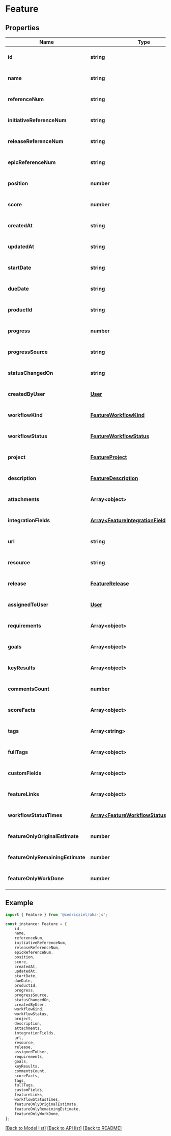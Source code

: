 # Feature


## Properties

Name | Type | Description | Notes
------------ | ------------- | ------------- | -------------
**id** | **string** |  | [optional] [default to undefined]
**name** | **string** |  | [optional] [default to undefined]
**referenceNum** | **string** |  | [optional] [default to undefined]
**initiativeReferenceNum** | **string** |  | [optional] [default to undefined]
**releaseReferenceNum** | **string** |  | [optional] [default to undefined]
**epicReferenceNum** | **string** |  | [optional] [default to undefined]
**position** | **number** |  | [optional] [default to undefined]
**score** | **number** |  | [optional] [default to undefined]
**createdAt** | **string** |  | [optional] [default to undefined]
**updatedAt** | **string** |  | [optional] [default to undefined]
**startDate** | **string** |  | [optional] [default to undefined]
**dueDate** | **string** |  | [optional] [default to undefined]
**productId** | **string** |  | [optional] [default to undefined]
**progress** | **number** |  | [optional] [default to undefined]
**progressSource** | **string** |  | [optional] [default to undefined]
**statusChangedOn** | **string** |  | [optional] [default to undefined]
**createdByUser** | [**User**](User.md) |  | [optional] [default to undefined]
**workflowKind** | [**FeatureWorkflowKind**](FeatureWorkflowKind.md) |  | [optional] [default to undefined]
**workflowStatus** | [**FeatureWorkflowStatus**](FeatureWorkflowStatus.md) |  | [optional] [default to undefined]
**project** | [**FeatureProject**](FeatureProject.md) |  | [optional] [default to undefined]
**description** | [**FeatureDescription**](FeatureDescription.md) |  | [optional] [default to undefined]
**attachments** | **Array&lt;object&gt;** |  | [optional] [default to undefined]
**integrationFields** | [**Array&lt;FeatureIntegrationFieldsInner&gt;**](FeatureIntegrationFieldsInner.md) |  | [optional] [default to undefined]
**url** | **string** |  | [optional] [default to undefined]
**resource** | **string** |  | [optional] [default to undefined]
**release** | [**FeatureRelease**](FeatureRelease.md) |  | [optional] [default to undefined]
**assignedToUser** | [**User**](User.md) |  | [optional] [default to undefined]
**requirements** | **Array&lt;object&gt;** |  | [optional] [default to undefined]
**goals** | **Array&lt;object&gt;** |  | [optional] [default to undefined]
**keyResults** | **Array&lt;object&gt;** |  | [optional] [default to undefined]
**commentsCount** | **number** |  | [optional] [default to undefined]
**scoreFacts** | **Array&lt;object&gt;** |  | [optional] [default to undefined]
**tags** | **Array&lt;string&gt;** |  | [optional] [default to undefined]
**fullTags** | **Array&lt;object&gt;** |  | [optional] [default to undefined]
**customFields** | **Array&lt;object&gt;** |  | [optional] [default to undefined]
**featureLinks** | **Array&lt;object&gt;** |  | [optional] [default to undefined]
**workflowStatusTimes** | [**Array&lt;FeatureWorkflowStatusTimesInner&gt;**](FeatureWorkflowStatusTimesInner.md) |  | [optional] [default to undefined]
**featureOnlyOriginalEstimate** | **number** |  | [optional] [default to undefined]
**featureOnlyRemainingEstimate** | **number** |  | [optional] [default to undefined]
**featureOnlyWorkDone** | **number** |  | [optional] [default to undefined]

## Example

```typescript
import { Feature } from '@cedricziel/aha-js';

const instance: Feature = {
    id,
    name,
    referenceNum,
    initiativeReferenceNum,
    releaseReferenceNum,
    epicReferenceNum,
    position,
    score,
    createdAt,
    updatedAt,
    startDate,
    dueDate,
    productId,
    progress,
    progressSource,
    statusChangedOn,
    createdByUser,
    workflowKind,
    workflowStatus,
    project,
    description,
    attachments,
    integrationFields,
    url,
    resource,
    release,
    assignedToUser,
    requirements,
    goals,
    keyResults,
    commentsCount,
    scoreFacts,
    tags,
    fullTags,
    customFields,
    featureLinks,
    workflowStatusTimes,
    featureOnlyOriginalEstimate,
    featureOnlyRemainingEstimate,
    featureOnlyWorkDone,
};
```

[[Back to Model list]](../README.md#documentation-for-models) [[Back to API list]](../README.md#documentation-for-api-endpoints) [[Back to README]](../README.md)
